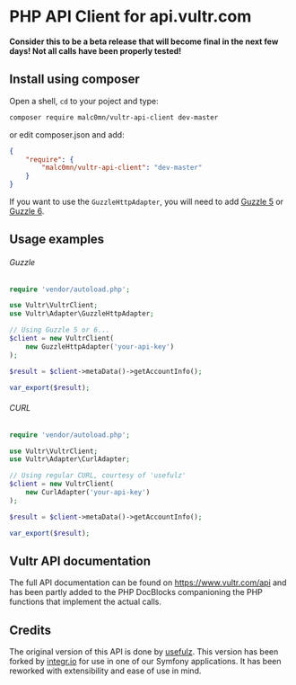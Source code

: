 PHP API Client for api.vultr.com
================================

**Consider this to be a beta release that will become final in the next few
days! Not all calls have been properly tested!**

## Install using composer

Open a shell, `cd` to your poject and type:

```sh
composer require malc0mn/vultr-api-client dev-master
```

or edit composer.json and add:

```json
{
    "require": {
        "malc0mn/vultr-api-client": "dev-master"
    }
}
```

If you want to use the `GuzzleHttpAdapter`, you will need to add [Guzzle 5](https://github.com/guzzle/guzzle/tree/5.3)
or [Guzzle 6](https://github.com/guzzle/guzzle).

## Usage examples

###### Guzzle

```php
require 'vendor/autoload.php';

use Vultr\VultrClient;
use Vultr\Adapter\GuzzleHttpAdapter;

// Using Guzzle 5 or 6...
$client = new VultrClient(
    new GuzzleHttpAdapter('your-api-key')
);

$result = $client->metaData()->getAccountInfo();

var_export($result);
```

###### CURL

```php
require 'vendor/autoload.php';

use Vultr\VultrClient;
use Vultr\Adapter\CurlAdapter;

// Using regular CURL, courtesy of 'usefulz'
$client = new VultrClient(
    new CurlAdapter('your-api-key')
);

$result = $client->metaData()->getAccountInfo();

var_export($result);
```

## Vultr API documentation

The full API documentation can be found on https://www.vultr.com/api and has
been partly added to the PHP DocBlocks companioning the PHP functions that
implement the actual calls.

## Credits

The original version of this API is done by [usefulz](https://github.com/usefulz/vultr-api-client).
This version has been forked by [integr.io](http://integr.io/) for use in one of
our Symfony applications.
It has been reworked with extensibility and ease of use in mind.
